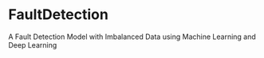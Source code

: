 # FaultDetection
A Fault Detection Model with Imbalanced Data using Machine Learning and Deep Learning
